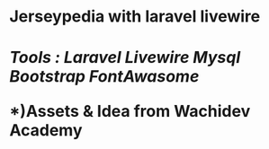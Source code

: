 <h1>Jerseypedia with laravel livewire<h1>

<i>Tools :</i>
<i>Laravel Livewire</i>
<i>Mysql</i>
<i>Bootstrap</i>
<i>FontAwasome</i>

*)Assets & Idea from Wachidev Academy
